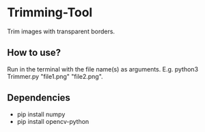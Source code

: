 # Trimming-Tool
Trim images with transparent borders.
## How to use?
Run in the terminal with the file name(s) as arguments. E.g. python3 Trimmer.py "file1.png" "file2.png".
## Dependencies
- pip install numpy
- pip install opencv-python
